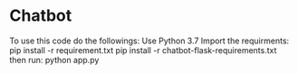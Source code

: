 # Chatbot
To use this code do the followings:
Use Python 3.7
Import the requirments:
pip install -r requirement.txt
pip install -r chatbot-flask-requirements.txt
then run: python app.py
